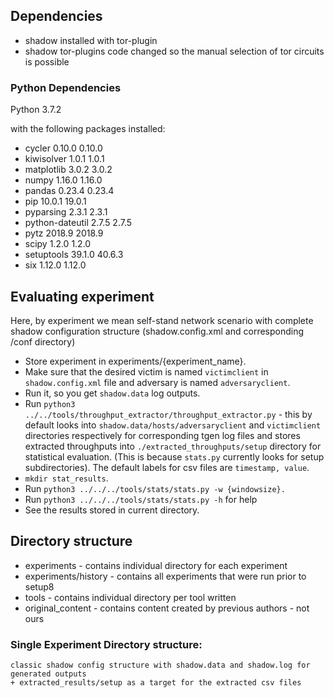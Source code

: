 ## Dependencies
* shadow installed with tor-plugin
* shadow tor-plugins code changed so the manual selection of tor circuits is possible

### Python Dependencies
Python          3.7.2

with the following packages installed:
* cycler	        0.10.0	0.10.0
* kiwisolver	    1.0.1	1.0.1
* matplotlib	    3.0.2	3.0.2
* numpy	        1.16.0	1.16.0
* pandas	        0.23.4	0.23.4
* pip	            10.0.1	19.0.1
* pyparsing	    2.3.1	2.3.1
* python-dateutil	2.7.5	2.7.5
* pytz	        2018.9	2018.9
* scipy	        1.2.0	1.2.0
* setuptools	    39.1.0	40.6.3
* six	            1.12.0	1.12.0

## Evaluating experiment
Here, by experiment we mean self-stand network scenario with complete shadow configuration structure (shadow.config.xml and corresponding /conf directory)
* Store experiment in experiments/{experiment_name}.
* Make sure that the desired victim is named `victimclient` in `shadow.config.xml` file and adversary is named `adversaryclient`. 
* Run it, so you get `shadow.data` log outputs.
* Run `python3 ../../tools/throughput_extractor/throughput_extractor.py` - this by default looks into `shadow.data/hosts/adversaryclient` and `victimclient` directories respectively for corresponding tgen log files and stores extracted throughputs into `./extracted_throughputs/setup` directory for statistical evaluation. (This is because `stats.py` currently looks for setup subdirectories). The default labels for csv files are `timestamp, value`.
* `mkdir stat_results`. 
* Run `python3 ../../../tools/stats/stats.py -w {windowsize}.`
* Run `python3 ../../../tools/stats/stats.py -h` for help
* See the results stored in current directory.

## Directory structure
* experiments - contains individual directory for each experiment
* experiments/history - contains all experiments that were run prior to setup8
* tools - contains individual directory per tool written
* original_content - contains content created by previous authors - not ours

### Single Experiment Directory structure:
	classic shadow config structure with shadow.data and shadow.log for generated outputs
	+ extracted_results/setup as a target for the extracted csv files
